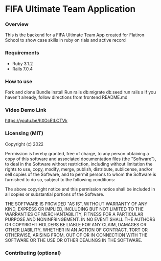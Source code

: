 # FIFA Ultimate Team Application 

### Overview 
This is the backend for a FIFA Ultimate Team App created for Flatiron School to show case skills in ruby on rials and active record 


### Requirements
* Ruby 3.1.2
* Rails 7.0.4


### How to use 
Fork and clone 
Bundle install
Run rails db:migrate db:seed 
run rails s 
If you haven't already, follow directions from frontend README.md

### Video Demo Link

https://youtu.be/hXOcEtLCTVk

### Licensing (MIT)

Copyright (c) 2022

Permission is hereby granted, free of charge, to any person obtaining a copy
of this software and associated documentation files (the "Software"), to deal
in the Software without restriction, including without limitation the rights
to use, copy, modify, merge, publish, distribute, sublicense, and/or sell
copies of the Software, and to permit persons to whom the Software is
furnished to do so, subject to the following conditions:

The above copyright notice and this permission notice shall be included in
all copies or substantial portions of the Software.

THE SOFTWARE IS PROVIDED "AS IS", WITHOUT WARRANTY OF ANY KIND, EXPRESS OR
IMPLIED, INCLUDING BUT NOT LIMITED TO THE WARRANTIES OF MERCHANTABILITY,
FITNESS FOR A PARTICULAR PURPOSE AND NONINFRINGEMENT. IN NO EVENT SHALL THE
AUTHORS OR COPYRIGHT HOLDERS BE LIABLE FOR ANY CLAIM, DAMAGES OR OTHER
LIABILITY, WHETHER IN AN ACTION OF CONTRACT, TORT OR OTHERWISE, ARISING FROM,
OUT OF OR IN CONNECTION WITH THE SOFTWARE OR THE USE OR OTHER DEALINGS IN
THE SOFTWARE.

### Contributing (optional)
